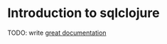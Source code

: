 # Introduction to sqlclojure

TODO: write [great documentation](http://jacobian.org/writing/what-to-write/)
